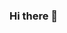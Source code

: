 ### Hi there 👋

<!--
**Adarsh9136/Adarsh9136** is a ✨ _special_ ✨ repository because its `README.md` (this file) appears on your GitHub profile.

Here are some ideas to get you started:

- 🔭 I’m currently working on MyInfra.app
- 🌱 I’m currently learning DevOps
- 👯 I’m looking to collaborate on Open Source
- 💬 Ask me about Flutter..
- 📫 How to reach me: adarshkashyap1muz@gmail.com
-->
